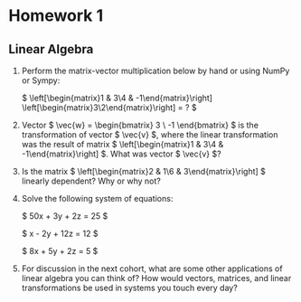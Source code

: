 # Homework 1
## Linear Algebra

1. Perform the matrix-vector multiplication below by hand or using NumPy or Sympy:
    
    $
    \left[\begin{matrix}1 & 3\\4 & -1\end{matrix}\right] \left[\begin{matrix}3\\2\end{matrix}\right]  = ?
    $

2. Vector $ \vec{w} = \begin{bmatrix} 3 \\ -1 \end{bmatrix} $ is the transformation of vector $ \vec{v} $, where the linear transformation was the result of matrix $ \left[\begin{matrix}1 & 3\\4 & -1\end{matrix}\right] $. What was vector $ \vec{v} $?

3. Is the matrix $ \left[\begin{matrix}2 & 1\\6 & 3\end{matrix}\right] $ linearly dependent? Why or why not?

4. Solve the following system of equations:

   $
   50x + 3y + 2z = 25
   $

   $
   x - 2y + 12z = 12
   $

   $
   8x + 5y + 2z = 5
   $

5. For discussion in the next cohort, what are some other applications of linear algebra you can think of? How would vectors, matrices, and linear transformations be used in systems you touch every day? 
